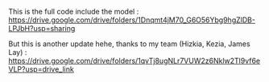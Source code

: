 This is the full code include the model : https://drive.google.com/drive/folders/1Dnqmt4jM70_G6O56Ybg9hgZlDB-LPJbH?usp=sharing

But this is another update hehe, thanks to my team (Hizkia, Kezia, James Lay) : https://drive.google.com/drive/folders/1qvTj8ugNLr7VUW2z6Nklw2Tl9vf6eVLP?usp=drive_link
